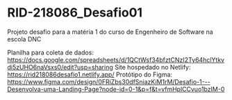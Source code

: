 # RID-218086_Desafio01
Projeto desafio para a matéria 1 do curso de Engenheiro de Software na escola DNC

Planilha para coleta de dados: https://docs.google.com/spreadsheets/d/1QCtWsf34bfztCNzI2Ty64hclYtkvdi5zUHO6naVsxs0/edit?usp=sharing
Site hospedado no Netlify: https://rid218086desafio1.netlify.app/
Protótipo do Figma: https://www.figma.com/design/0FRiZbs30dfSniazKiM1rM/Desafio-1---Desenvolva-uma-Landing-Page?node-id=0-1&p=f&t=vfmHplCCvuo1bzIM-0

